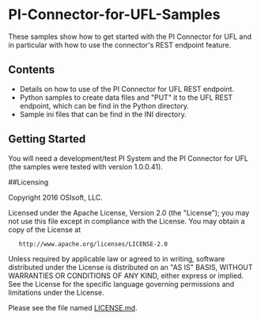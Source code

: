 # PI-Connector-for-UFL-Samples

These samples show how to get started with the PI Connector for UFL and in particular with how to use the connector's REST endpoint feature.

## Contents

* Details on how to use of the PI Connector for UFL REST endpoint.
* Python samples to create data files and "PUT" it to the UFL REST endpoint, which can be find in the Python directory.
* Sample ini files that can be find in the INI directory.

## Getting Started

You will need a development/test PI System and the PI Connector for UFL (the samples were tested with version 1.0.0.41).

##Licensing

Copyright 2016 OSIsoft, LLC.

   Licensed under the Apache License, Version 2.0 (the "License");
   you may not use this file except in compliance with the License.
   You may obtain a copy of the License at

       http://www.apache.org/licenses/LICENSE-2.0

   Unless required by applicable law or agreed to in writing, software
   distributed under the License is distributed on an "AS IS" BASIS,
   WITHOUT WARRANTIES OR CONDITIONS OF ANY KIND, either express or implied.
   See the License for the specific language governing permissions and
   limitations under the License.
   
Please see the file named [LICENSE.md](LICENSE.md).


